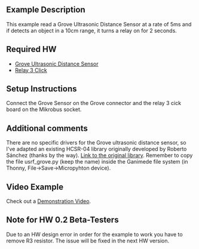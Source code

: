 ## Example Description
This example read a Grove Ultrasonic Distance Sensor at a rate of 5ms and if detects an object in a 10cm range, it turns a relay on for 2 seconds.

## Required HW
- [Grove Ultrasonic Distance Sensor](https://www.seeedstudio.com/Grove-Ultrasonic-Distance-Sensor.html)
- [Relay 3 Click](https://www.mikroe.com/relay-3-click)

## Setup Instructions
Connect the Grove Sensor on the Grove connector and the relay 3 cick board on the Mikrobus socket.

## Additional comments
There are no specific drivers for the Grove ultrasonic distance sensor, so I've adapted an existing HCSR-04 library originally developed by Roberto Sánchez (thanks by the way). [Link to the original library](https://github.com/rsc1975/micropython-hcsr04/blob/master/hcsr04.py). Remember to copy the file usrf_grove.py (keep the name) inside the Ganimede file system (in Thonny, File->Save->Micropyhton device).

## Video Example
Check out a [Demonstration Video](https://www.youtube.com/shorts/ZMBBKq8FC8w). 

## Note for HW 0.2 Beta-Testers
Due to an HW design error in order for the example to work you have to remove R3 resistor. The issue will be fixed in the next HW version.

